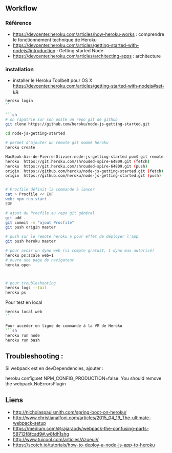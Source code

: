 ## Workflow

### Référence

- https://devcenter.heroku.com/articles/how-heroku-works : comprendre le fonctionnement technique de Heroku
- https://devcenter.heroku.com/articles/getting-started-with-nodejs#introduction : Getting started Node
- https://devcenter.heroku.com/articles/architecting-apps : architecture

### installation

- installer le Heroku Toolbelt pour OS X https://devcenter.heroku.com/articles/getting-started-with-nodejs#set-up

```sh
heroku login
``

```sh
# on rapatrie sur son poste un repo git de github
git clone https://github.com/heroku/node-js-getting-started.git

cd node-js-getting-started

# permet d'ajouter un remote git nommé heroku
heroku create 

MacBook-Air-de-Pierre-Olivier:node-js-getting-started pom$ git remote -v
heroku	https://git.heroku.com/shrouded-spire-64809.git (fetch)
heroku	https://git.heroku.com/shrouded-spire-64809.git (push)
origin	https://github.com/heroku/node-js-getting-started.git (fetch)
origin	https://github.com/heroku/node-js-getting-started.git (push)


# Procfile définit la commande à lancer
cat > Procfile << EOF
web: npm run start
EOF

# ajout du Procfile au repo git général
git add .
git commit -m "ajout Procfile"
git push origin master

# push sur le remote heroku a pour effet de déployer l'app
git push heroku master 

# pour avoir un dyno web (si compte gratuit, 1 dyno max autorisé)
heroku ps:scale web=1 
# ouvre une page de navigateur
heroku open 



# pour troubleshooting  
heroku logs --tail
heroku ps
```

Pour test en local 

```sh
heroku local web
``

Pour accéder en ligne de commande à la VM de Heroku
```sh
heroku run node
heroku run bash
```

## Troubleshooting : 

Si webpack est en devDependencies, ajouter : 

heroku config:set NPM_CONFIG_PRODUCTION=false. You should remove the webpack.NoErrorsPlugin

## Liens

- http://nicholaspaulsmith.com/spring-boot-on-heroku/
- http://www.christianalfoni.com/articles/2015_04_19_The-ultimate-webpack-setup
- https://medium.com/@rajaraodv/webpack-the-confusing-parts-58712f8fcad9#.w8fdh1shg
- http://www.tuicool.com/articles/AzueuiV
- https://scotch.io/tutorials/how-to-deploy-a-node-js-app-to-heroku
